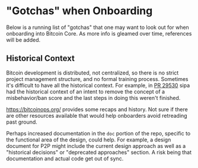 # "Gotchas" when Onboarding
Below is a running list of "gotchas" that one may want to look out for when onboarding into Bitcoin Core.  As more info is gleamed over time, references will be added.

## Historical Context
Bitcoin development is distributed, not centralized, so there is no strict project management structure, and no formal training process.  Sometimes it's difficult to have all the historical context.  For example, in [PR 29530](https://github.com/bitcoin/bitcoin/pull/29530#issuecomment-1978887560) sipa had the historical context of an intent to remove the concept of a misbehavior/ban score and the last steps in doing this weren't finished.

https://bitcoinops.org/ provides some recaps and history.  Not sure if there are other resources available that would help onboarders avoid retreading past ground.

Perhaps increased documentation in the `doc` portion of the repo, specific to the functional area of the design, could help.  For example, a design document for P2P might include the current design approach as well as a "historical decisions" or "deprecated approaches" section.  A risk being that documentation and actual code get out of sync.


